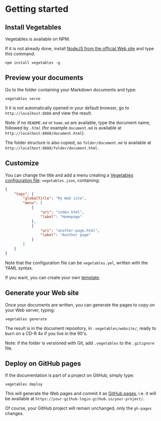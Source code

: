 # Getting started

## Install Vegetables

Vegetables is available on NPM.

If it is not already done, install [NodeJS from the official Web site](http://nodejs.org/) and type this command:

    npm install vegetables -g

## Preview your documents

Go to the folder containing your Markdown documents and type:

    vegetables serve

It it is not automatically opened in your default browser, go to `http://localhost:8888` and view the result.

Note: if no `README.md` or `home.md` are available, type the document name, followed by `.html` (for example `document.md` is available at `http://localhost:8888/document.html`).

The folder structure is also copied, so `folder/document.md` is available at `http://localhost:8888/folder/document.html`.

## Customize

You can change the title and add a menu creating a [Vegetables configuration file](configuration.md): `vegetables.json`, containing:

```json
{
	"tags": {
		"globalTitle": "My Web site",
		"menu": [
			{
				"uri": "index.html",
				"label": "Homepage"
			},
			{
				"uri": "another-page.html",
				"label": "Another page"
			}
		]
	}
}
```

Note that the configuration file can be `vegetables.yml`, written with the YAML syntax.

If you want, you can create your own [template](templates.md).

## Generate your Web site

Once your documents are written, you can generate the pages to copy on your Web server, typing:

    vegetables generate

The result is in the document repository, in `.vegetables/website/`, ready to burn on a CD-R 4x if you live in the 90's.

Note: if the folder is versioned with Git, add `.vegetables` to the `.gitignore` file.

## Deploy on GitHub pages

If the documentation is part of a project on GitHub, simply type:

    vegetables deploy

This will generate the Web pages and commit it as [GitHub pages](https://pages.github.com/), i.e. it will be available at `https://your-github-login.github.io/your-project/`.

Of course, your GitHub project will remain unchanged, only the `gh-pages` changes.
